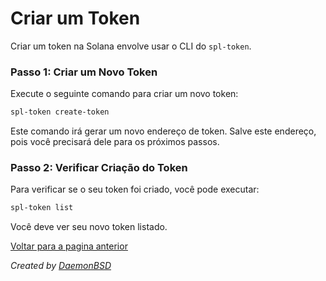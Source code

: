 # Criar um Token

Criar um token na Solana envolve usar o CLI do `spl-token`.

### Passo 1: Criar um Novo Token

Execute o seguinte comando para criar um novo token:

```bash
spl-token create-token
```

Este comando irá gerar um novo endereço de token. Salve este endereço, pois você precisará dele para os próximos passos.

### Passo 2: Verificar Criação do Token

Para verificar se o seu token foi criado, você pode executar:

```bash
spl-token list
```

Você deve ver seu novo token listado.

[Voltar para a pagina anterior](../README.md)

_Created by [DaemonBSD](https://x.com/DaemonB2D)_
